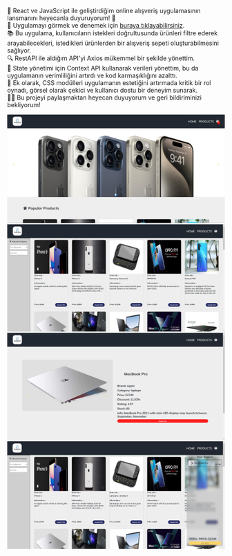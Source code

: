 🚀 React ve JavaScript ile geliştirdiğim online alışveriş uygulamasının lansmanını heyecanla duyuruyorum! 🎉 <br />
🔗 Uygulamayı görmek ve denemek için [buraya tıklayabilirsiniz](https://eshopping-coral.vercel.app/). <br />
📚 Bu uygulama, kullanıcıların istekleri doğrultusunda ürünleri filtre ederek arayabilecekleri, istedikleri ürünlerden bir alışveriş sepeti oluşturabilmesini sağlıyor. <br />
🔍 RestAPI ile aldığım API'yi Axios mükemmel bir şekilde yönettim.<br />
🔄 State yönetimi için Context API kullanarak verileri yönettim, bu da uygulamanın verimliliğini artırdı ve kod karmaşıklığını azalttı.<br />
💅 Ek olarak, CSS modülleri uygulamanın estetiğini artırmada kritik bir rol oynadı, görsel olarak çekici ve kullanıcı dostu bir deneyim sunarak.<br />
👨‍💻 Bu projeyi paylaşmaktan heyecan duyuyorum ve geri bildiriminizi bekliyorum!<br />

<img src="./public/web001.png" alt="web" style="height: 600;">

<img src="./public/web02.png" alt="web" style="height: 600;">

<img src="./public/web03.png" alt="web" style="height: 600;">

<img src="./public/web04.png" alt="web" style="height: 600;">

